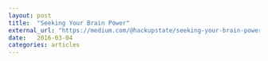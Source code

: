 ```yaml
---
layout: post
title:  "Seeking Your Brain Power"
external_url: "https://medium.com/@hackupstate/seeking-your-brain-power-19bab4c9fab9#.nbbsk08br"
date:   2016-03-04
categories: articles
---
```

